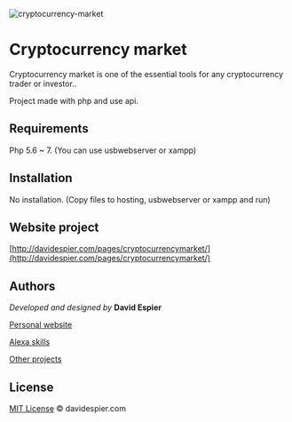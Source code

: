 ![cryptocurrency-market](http://davidespier.com/img/appweb/mercadocriptomonedas.png)

# Cryptocurrency market

Cryptocurrency market is one of the essential tools for any cryptocurrency trader or investor..

Project made with php and use api.

## Requirements

Php 5.6 ~ 7. (You can use usbwebserver or xampp)

## Installation

No installation. (Copy files to hosting, usbwebserver or xampp and run)


## Website project

[http://davidespier.com/pages/cryptocurrencymarket/](http://davidespier.com/pages/cryptocurrencymarket/)


## Authors

 *Developed and designed by*  **David Espier**


[Personal website](https://davidespier.com)

[Alexa skills](https://www.amazon.es/s?k=davidespier&i=alexa-skills)
        
[Other projects](https://github.com/davidespier?tab=repositories)


## License


[MIT License](https://choosealicense.com/licenses/mit/) © davidespier.com
